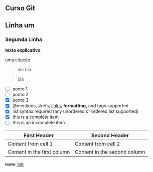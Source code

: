 Curso Git
----------

## Linha um

### Segunda Linha

**texto explicativo**

uma citação
> bla bla
> 
> bla


- [ ] ponto 1
- [ ] ponto 2
- [x] ponto 3
- [x] @mentions, #refs, [links](), **formatting**, and <del>tags</del> supported
- [x] list syntax required (any unordered or ordered list supported)
- [x] this is a complete item
- [ ] this is an incomplete item

First Header | Second Header
------------ | -------------
Content from cell 1 | Content from cell 2
Content in the first column | Content in the second column

~~teste~~
[link](http://www.google.com)
